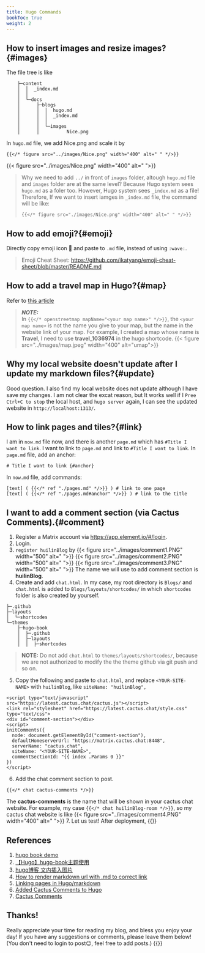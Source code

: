 ```yaml
---
title: Hugo Commands
bookToc: true
weight: 2
---
```


## How to insert images and resize images?{#images}
The file tree is like
```
    ├─content
    │  │  _index.md
    │  │
    │  └─docs
    │      ├─blogs
    │      │  │  hugo.md
    │      │  │  _index.md
    │      │  │
    │      │  └─images
    │      │          Nice.png
```

In `hugo.md` file, we add Nice.png and scale it by
```tpl
{{</* figure src="../images/Nice.png" width="400" alt=" " */>}}
```
{{< figure src="../images/Nice.png" width="400" alt=" ">}}

> Why we need to add `../` in front of `images` folder, altough `hugo.md` file and `images` folder are at the same level? 
> Because Hugo system sees `hugo.md` as a foler too. However, Hugo system sees `_index.md` as a file! Therefore, If we want to insert iamges in `_index.md` file, the command will be like:
> ```tpl
> {{</* figure src="./images/Nice.png" width="400" alt=" " */>}}
> ```



## How to add emoji?{#emoji}
Directly copy emoji icon 👋 and paste to `.md` file, instead of using `:wave:`. 
> Emoji Cheat Sheet: 
> https://github.com/ikatyang/emoji-cheat-sheet/blob/master/README.md

## How to add a travel map in Hugo?{#map}
Refer to [this article](https://www.thecoffeemachine.net/writing/adding-maps-to-hugo-blogs-with-osm/)
> **_NOTE:_**  
> In `{{</* openstreetmap mapName="<your map name>" */>}}`, the `<your map name>` is not the name you give to your map, but the name in the website link of your map. For example, I created a map whose name is **Travel**, I need to use **travel_1036974** in the hugo shortcode.
> {{< figure src="../images/map.jpeg" width="400" alt="umap">}}

## Why my local website doesn't update after I update my markdown files?{#update}
Good question. I also find my local website does not update although I have save my changes. I am not clear the excat reason, but It works well if I `Pree Ctrl+C to stop` the local host, and `hugo server` again, I can see the updated website in `http://localhost:1313/`.


## How to link pages and tiles?{#link}
I am in `now.md` file now, and there is another `page.md` which has `#Title I want to link`. I want to link to `page.md` and link to `#Title I want to link`.
In `page.md` file, add an anchor:
```tp1
# Title I want to link {#anchor}
```
In `now.md` file, add commands:
```tpl
[text] ( {{</* ref "./pages.md" */>}} ) # link to one page
[text] ( {{</* ref "./pages.md#anchor" */>}} ) # link to the title
```


## I want to add a comment section (via Cactus Comments).{#comment}
1. Register a Matrix account via https://app.element.io/#/login. 
2. Login.
3. `register huilinBlog` by
{{< figure src="../images/comment1.PNG" width="500" alt=" ">}}
{{< figure src="../images/comment2.PNG" width="500" alt=" ">}}
{{< figure src="../images/comment3.PNG" width="500" alt=" ">}}
The name we will use to add comment section is **huilinBlog**.
4. Create and add `chat.html`. In my case, my root directory is `Blogs/` and `chat.html` is added to `Blogs/layouts/shortcodes/` in which `shortcodes` folder is also created by yourself. 
```
├─.github
├─layouts
│  └─shortcodes
└─themes
    ├─hugo-book
    │  ├─.github
    │  ├─layouts
    │  │  ├─shortcodes
```
> **NOTE:** 
> Do not add `chat.html` to `themes/layouts/shortcodes/`, because we are not authorized to modify the the theme github via git push and so on.
5. Copy the following and paste to `chat.html`, and replace `<YOUR-SITE-NAME>` with `huilinBlog`, like `siteName: "huilinBlog",`
```
<script type="text/javascript" src="https://latest.cactus.chat/cactus.js"></script>
<link rel="stylesheet" href="https://latest.cactus.chat/style.css" type="text/css">
<div id="comment-section"></div>
<script>
initComments({
  node: document.getElementById("comment-section"),
  defaultHomeserverUrl: "https://matrix.cactus.chat:8448",
  serverName: "cactus.chat",
  siteName: "<YOUR-SITE-NAME>",
  commentSectionId: "{{ index .Params 0 }}"
})
</script>
```
6. Add the chat comment section to post. 
```
{{</* chat cactus-comments */>}}
```
The **cactus-comments** is the name that will be shown in your cactus chat website. For example, my case `{{</* chat huilinBlog-room */>}}`, so my cactus chat website is like
{{< figure src="../images/comment4.PNG" width="400" alt=" ">}}
7. Let us test! After deployment, 
 {{<chat huilinBlog-room>}}





## References
1. [hugo book demo](https://hugo-book-demo.netlify.app/docs/shortcodes/hints/)
2. [【Hugo】hugo-book主题使用](https://hongmao.run/blog/post/010-hugo-book/)
3. [hugo博客 文内插入图片](https://lysandert.github.io/posts/blog/blog_insert_pic/) 
4. [How to render markdown url with .md to correct link](https://discourse.gohugo.io/t/how-to-render-markdown-url-with-md-to-correct-link/26372)
5. [Linking pages in Hugo/markdown](https://stackoverflow.com/questions/33225067/linking-pages-in-hugo-markdown)
6. [Added Cactus Comments to Hugo](https://novores.github.io/en/post/cactus-comment/)
7. [Cactus Comments](https://cactus.chat/docs/getting-started/quick-start/)

 ## Thanks!
 Really appreciate your time for reading my blog, and bless you enjoy your day! If you have any suggestions or comments, please leave them below! (You don't need to login to post😉, feel free to add posts.)
 {{<chat huilinBlog-room>}}